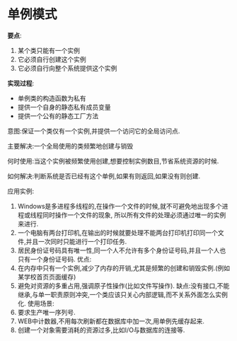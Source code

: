 # 单例模式
**要点**:
1. 某个类只能有一个实例
2. 它必须自行创建这个实例
3. 它必须自行向整个系统提供这个实例

**实现过程**:
- 单例类的构造函数为私有
- 提供一个自身的静态私有成员变量
- 提供一个公有的静态工厂方法

意图:保证一个类仅有一个实例,并提供一个访问它的全局访问点.

主要解决:一个全局使用的类频繁地创建与销毁

何时使用:当这个实例被频繁使用创建,想要控制实例数目,节省系统资源的时候.

如何解决:判断系统是否已经有这个单例,如果有则返回,如果没有则创建.

应用实例:
1. Windows是多进程多线程的,在操作一个文件的时候,就不可避免地出现多个进程或线程同时操作一个文件的现象,
所以所有文件的处理必须通过唯一的实例来进行.
2. 一个电脑有两台打印机,在输出的时候就要处理不能两台打印机打印同一个文件,并且一次同时只能进行一个打印任务.
3. 居民身份证号码具有唯一性,同一个人不允许有多个身份证号码,并且一个人也只有一个身份证号码.
优点:
1. 在内存中只有一个实例,减少了内存的开销,尤其是频繁的创建和销毁实例.(例如某学校首页页面缓存)
2. 避免对资源的多重占用,强调原子性操作(比如文件写操作).
缺点:没有接口,不能继承,与单一职责原则冲突,一个类应该只关心内部逻辑,而不关系外面怎么实例化.
使用场景:
1. 要求生产唯一序列号.
2. WEB中计数器,不用每次刷新都在数据库中加一次,用单例先缓存起来.
3. 创建一个对象需要消耗的资源过多,比如I/O与数据库的连接等.


